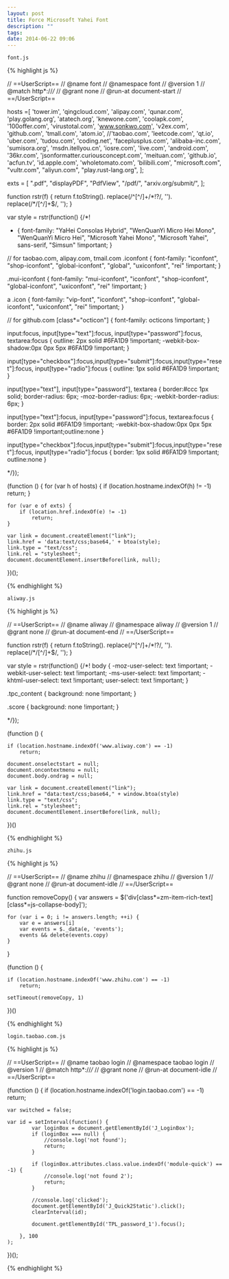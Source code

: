 ```yaml
---
layout: post
title: Force Microsoft Yahei Font
description: ""
tags:
date: 2014-06-22 09:06
---
```


`font.js`

{% highlight js %}

// ==UserScript==
// @name        font
// @namespace   font
// @version     1
// @match       http*://*/*
// @grant       none
// @run-at document-start
// ==/UserScript==

hosts =[
    'tower.im',
    'qingcloud.com',
    'alipay.com',
    'qunar.com',
    'play.golang.org',
    'atatech.org',
    'knewone.com',
    'coolapk.com',
    '100offer.com',
    'virustotal.com',
    'www.sonkwo.com',
    'v2ex.com',
    'github.com',
    'tmall.com',
    'atom.io',
    //'taobao.com',
    'leetcode.com',
    'qt.io',
    'uber.com',
    'tudou.com',
    'coding.net',
    'faceplusplus.com',
    'alibaba-inc.com',
    'sumisora.org',
    'msdn.itellyou.cn',
    'iosre.com',
    'live.com',
    'android.com',
    '36kr.com',
    'jsonformatter.curiousconcept.com',
    'meituan.com',
    'github.io',
    'acfun.tv',
    'id.apple.com',
    'wholetomato.com',
    'bilibili.com',
    "microsoft.com",
    "vultr.com",
    "aliyun.com",
    "play.rust-lang.org",
];

exts = [
    ".pdf",
    "displayPDF",
    "PdfView",
    "/pdf/",
    "arxiv.org/submit/",
];

function rstr(f) {
  return f.toString().
      replace(/^[^\/]+\/\*!?/, '').
      replace(/\*\/[^\/]+$/, '');
}

var style = rstr(function() {/*!
* {
  font-family: "YaHei Consolas Hybrid", "WenQuanYi Micro Hei Mono", "WenQuanYi Micro Hei", "Microsoft Yahei Mono", "Microsoft Yahei", sans-serif, "Simsun" !important;
}

// for taobao.com, alipay.com, tmail.com
.iconfont {
  font-family: "iconfont", "shop-iconfont", "global-iconfont", "global", "uxiconfont", "rei" !important;
}

.mui-iconfont {
  font-family: "mui-iconfont", "iconfont", "shop-iconfont", "global-iconfont", "uxiconfont", "rei" !important;
}

a .icon {
  font-family: "vip-font", "iconfont", "shop-iconfont", "global-iconfont", "uxiconfont", "rei" !important;
}

// for github.com
[class*="octicon"] {
  font-family: octicons !important;
}

input:focus, input[type="text"]:focus, input[type="password"]:focus, textarea:focus {
outline: 2px solid #6FA1D9 !important;
-webkit-box-shadow:0px 0px 5px #6FA1D9 !important;
}

input[type="checkbox"]:focus,input[type="submit"]:focus,input[type="reset"]:focus, input[type="radio"]:focus {
outline: 1px solid #6FA1D9 !important;
}

input[type="text"], input[type="password"], textarea {
border:#ccc 1px solid;
border-radius: 6px;
-moz-border-radius: 6px;
-webkit-border-radius: 6px;
}

input[type="text"]:focus, input[type="password"]:focus, textarea:focus {
border: 2px solid #6FA1D9 !important;
-webkit-box-shadow:0px 0px 5px #6FA1D9 !important;outline:none
}

input[type="checkbox"]:focus,input[type="submit"]:focus,input[type="reset"]:focus, input[type="radio"]:focus {
border: 1px solid #6FA1D9 !important; outline:none
}


*/});

(function () {
    for (var h of hosts) {
        if (location.hostname.indexOf(h) != -1)
            return;
    }

    for (var e of exts) {
        if (location.href.indexOf(e) != -1)
            return;
    }

    var link = document.createElement("link");
    link.href = 'data:text/css;base64,' + btoa(style);
    link.type = "text/css";
    link.rel = "stylesheet";
    document.documentElement.insertBefore(link, null);
})();

{% endhighlight %}

`aliway.js`

{% highlight js %}

// ==UserScript==
// @name        aliway
// @namespace   aliway
// @version     1
// @grant       none
// @run-at document-end
// ==/UserScript==

function rstr(f) {
  return f.toString().
      replace(/^[^\/]+\/\*!?/, '').
      replace(/\*\/[^\/]+$/, '');
}

var style = rstr(function() {/*!
body {
    -moz-user-select: text !important;
    -webkit-user-select: text !important;
    -ms-user-select: text !important;
    -khtml-user-select: text !important;
    user-select: text !important;
}

.tpc_content {
    background: none !important;
}

.score {
    background: none !important;
}

*/});

(function () {

    if (location.hostname.indexOf('www.aliway.com') == -1)
        return;

    document.onselectstart = null;
    document.oncontextmenu = null;
    document.body.ondrag = null;

    var link = document.createElement("link");
    link.href = "data:text/css;base64," + window.btoa(style)
    link.type = "text/css";
    link.rel = "stylesheet";
    document.documentElement.insertBefore(link, null);

})()

{% endhighlight %}


`zhihu.js`

{% highlight js %}

// ==UserScript==
// @name        zhihu
// @namespace   zhihu
// @version     1
// @grant       none
// @run-at document-idle
// ==/UserScript==

function removeCopy() {
    var answers = $('div[class*=zm-item-rich-text][class*=js-collapse-body]');

    for (var i = 0; i != answers.length; ++i) {
        var e = answers[i]
        var events = $._data(e, 'events');
        events && delete(events.copy)
    }
}

(function () {

    if (location.hostname.indexOf('www.zhihu.com') == -1)
        return;

    setTimeout(removeCopy, 1)
})()

{% endhighlight %}



`login.taobao.com.js`

{% highlight js %}

// ==UserScript==
// @name        taobao login
// @namespace   taobao login
// @version     1
// @match       http*://*/*
// @grant       none
// @run-at document-idle
// ==/UserScript==

(function () {
    if (location.hostname.indexOf('login.taobao.com') == -1)
        return;

    var switched = false;

    var id = setInterval(function() {
            var loginBox = document.getElementById('J_LoginBox');
            if (loginBox === null) {
                //console.log('not found');
                return;
            }

            if (loginBox.attributes.class.value.indexOf('module-quick') == -1) {
                //console.log('not found 2');
                return;
            }

            //console.log('clicked');
            document.getElementById('J_Quick2Static').click();
            clearInterval(id);

            document.getElementById('TPL_password_1').focus();

        }, 100
    );
})();

{% endhighlight %}
